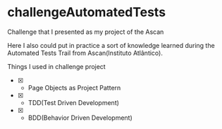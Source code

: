 # challengeAutomatedTests
Challenge that I presented as my project of the Ascan

Here I also could put in practice a sort of knowledge learned during the Automated Tests Trail from Ascan(Instituto Atlântico).

Things I used in challenge project

- [x] - Page Objects as Project Pattern
- [x] - TDD(Test Driven Development)
- [x] - BDD(Behavior Driven Development)
